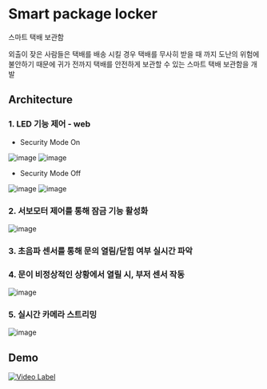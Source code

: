 # Smart package locker
 스마트 택배 보관함
 
외출이 잦은 사람들은 택배를 배송 시킬 경우 택배를 무사히 받을 때 까지 도난의 위험에 불안하기 때문에 귀가 전까지 택배를 안전하게 보관할 수 있는 스마트 택배 보관함을 개발

 
 ## Architecture
 
 ### 1. LED 기능 제어 - web
 
 * Security Mode On
 
![image](https://user-images.githubusercontent.com/53864655/72130464-f8d81380-33bc-11ea-85ae-a7c42032a8ed.png)
![image](https://user-images.githubusercontent.com/53864655/72130470-fbd30400-33bc-11ea-9bff-14beb3c62e01.png)




 * Security Mode Off
 
![image](https://user-images.githubusercontent.com/53864655/72130475-fecdf480-33bc-11ea-971e-495d78c14a83.png)
![image](https://user-images.githubusercontent.com/53864655/72130478-0097b800-33bd-11ea-8e52-fdde8eb51e6c.png)
 
 
 
 ### 2. 서보모터 제어를 통해 잠금 기능 활성화
 
![image](https://user-images.githubusercontent.com/53864655/72130483-055c6c00-33bd-11ea-9b13-cf5fd414f333.png)
 
 
 
 ### 3. 초음파 센서를 통해 문의 열림/닫힘 여부 실시간 파악
 ### 4. 문이 비정상적인 상황에서 열릴 시, 부저 센서 작동
 
![image](https://user-images.githubusercontent.com/53864655/72130565-481e4400-33bd-11ea-88cb-45f76cad3215.png)
 
 
 
 ### 5. 실시간 카메라 스트리밍
 
![image](https://user-images.githubusercontent.com/53864655/72130505-0ee5d400-33bd-11ea-9740-8a39401db46b.png)

 
 
 ## Demo
 
[![Video Label](http://img.youtube.com/vi/uLR1RNqJ1Mw/0.jpg)](https://youtu.be/MT5tCM7lF9w)
